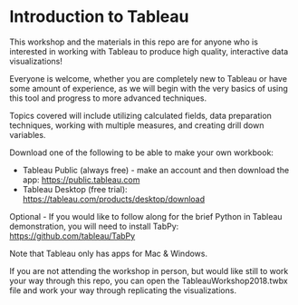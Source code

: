 # Introduction to Tableau

This workshop and the materials in this repo are for anyone who is interested in working with Tableau to produce high quality, interactive data visualizations!

Everyone is welcome, whether you are completely new to Tableau or have some amount of experience, as we will begin with the very basics of using this tool and progress to more advanced techniques.

Topics covered will include utilizing calculated fields, data preparation techniques, working with multiple measures, and creating drill down variables.

Download one of the following to be able to make your own workbook:
* Tableau Public (always free) - make an account and then download the app: https://public.tableau.com
* Tableau Desktop (free trial): https://tableau.com/products/desktop/download

Optional - If you would like to follow along for the brief Python in Tableau demonstration, you will need to install TabPy: https://github.com/tableau/TabPy

Note that Tableau only has apps for Mac & Windows.

If you are not attending the workshop in person, but would like still to work your way through this repo, you can open the TableauWorkshop2018.twbx file and work your way through replicating the visualizations.
